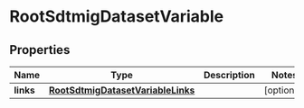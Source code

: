 

# RootSdtmigDatasetVariable

## Properties

Name | Type | Description | Notes
------------ | ------------- | ------------- | -------------
**links** | [**RootSdtmigDatasetVariableLinks**](RootSdtmigDatasetVariableLinks.md) |  |  [optional]




